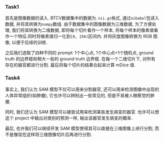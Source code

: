 ### Task1
首先是图像数据的读入. BTCV数据集中的数据为`.nii.gz`格式, 通过`nibabel`包读入数据, 并将其转换为`numpy`数组. 由于数据集中的图像数据为三维数据, 为了方便处理, 我们将其转换为二维数据, 即将每个切片看作一个样本, 将每个样本的像素值看作一个特征.同时将像素值归一化到`[0, 256)`区间内. 并将灰度图像转换为 RGB 图像, 以便于后续的训练.

之后我们选取了四种不同的 prompt: 1个中心点, 1个中心点+1个随机点, ground truth 的边界框和稍大一些的 ground truth 边界框. 在每一个二维切片下, 对所有存在的器官都进行分割. 最后将每个切片的结果合起来计算 mDice 值. 

### Task4

事实上, 我们认为 SAM 模型不仅可以用来分割器官, 还可以用来检测图像中出现的人体异常组织(如肿瘤), 它也许可以辨别出一些常见的, 但是不易被人眼察觉的肿瘤.

同时, 我们还认为 SAM 模型可以被尝试用来检测某些发生病变的器官. 也许可以想这个 project 中输出对类别的预测一样, 输出该器官发生病变的概率. 

最后, 也许我们可以继续开发 SAM 模型使得其可以直接在三维图像上进行分割, 而不是像现在这样将三维图像切片后再进行分割.